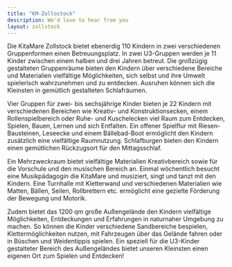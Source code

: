 ```yaml
---
title: "KM-Zollostock"
description: We'd love to hear from you
layout: zollstock
---
```


Die KitaMare Zollstock bietet ebenerdig 110 Kindern in zwei verschiedenen Gruppenformen einen Betreuungsplatz. In zwei U3-Gruppen werden je 11 Kinder zwischen einem halben und drei Jahren betreut. Die großzügig gestalteten Gruppenräume bieten den Kindern über verschiedene Bereiche und Materialien vielfältige Möglichkeiten, sich selbst und ihre Umwelt spielerisch wahrzunehmen und zu entdecken. Ausruhen können sich die Kleinsten in gemütlich gestalteten Schlafräumen.

Vier Gruppen für zwei- bis sechsjährige Kinder bieten je 22 Kindern mit verschiedenen Bereichen wie Kreativ- und Konstruktionsecken, einem Rollenspielbereich oder Ruhe- und Kuschelecken viel Raum zum Entdecken, Spielen, Bauen, Lernen und sich Entfalten. Ein offener Spielflur mit Riesen-Bausteinen, Leseecke und einem Bällebad-Boot ermöglicht den Kindern zusätzlich eine vielfältige Raumnutzung. Schlafburgen bieten den Kindern einen gemütlichen Rückzugsort für den Mittagsschlaf.

Ein Mehrzweckraum bietet vielfältige Materialien Kreativbereich sowie für die Vorschule und den musischen Bereich an. Einmal wöchentlich besucht eine Musikpädagogin die KitaMare und musiziert, singt und tanzt mit den Kindern. Eine Turnhalle mit Kletterwand und verschiedenen Materialien wie Matten, Bällen, Seilen, Rollbrettern etc. ermöglicht eine gezielte Förderung der Bewegung und Motorik.

Zudem bietet das 1200 qm große Außengelände den Kindern vielfältige Möglichkeiten, Entdeckungen und Erfahrungen in naturnaher Umgebung zu machen. So können die Kinder verschiedene Sandbereiche bespielen, Klettermöglichkeiten nutzen, mit Fahrzeugen über das Gelände fahren oder in Büschen und Weidentippis spielen. Ein speziell für die U3-Kinder gestalteter Bereich des Außengeländes bietet unseren Kleinsten einen eigenen Ort zum Spielen und Entdecken!
